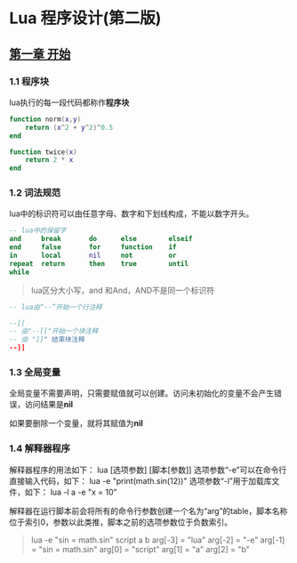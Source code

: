 # Lua 程序设计(第二版)

## [第一章 开始](chapter-1.lua)

### 1.1 程序块
lua执行的每一段代码都称作**程序块**
``` lua
function norm(x,y)
    return (x^2 + y^2)^0.5
end

function twice(x)
    return 2 * x
end
```

### 1.2 词法规范
lua中的标识符可以由任意字母、数字和下划线构成，不能以数字开头。
``` lua
-- lua中的保留字
and 	break 		do 		else 		elseif
end 	false 		for 	function 	if 
in  	local 		nil 	not 		or
repeat 	return 		then 	true 		until
while
```

> lua区分大小写，and 和And，AND不是同一个标识符

``` lua
-- lua由“--”开始一个行注释

--[[
-- 由"--[["开始一个块注释
-- 由 "]]" 结束块注释
--]]
```

### 1.3 全局变量
全局变量不需要声明，只需要赋值就可以创建。访问未初始化的变量不会产生错误，访问结果是**nil**

如果要删除一个变量，就将其赋值为**nil**
### 1.4 解释器程序
解释器程序的用法如下：
	lua [选项参数] [脚本[参数]]
选项参数“-e”可以在命令行直接输入代码，如下：
	lua -e "print(math.sin(12))"
选项参数“-l”用于加载库文件，如下：
	lua -l a -e "x = 10"

解释器在运行脚本前会将所有的命令行参数创建一个名为“arg”的table，脚本名称位于索引0，参数以此类推，脚本之前的选项参数位于负数索引。
> lua -e "sin = math.sin" script a b
> arg[-3] = "lua"
> arg[-2] = "-e"
> arg[-1] = "sin = math.sin"
> arg[0] = "script"
> arg[1] = "a"
> arg[2] = "b"

